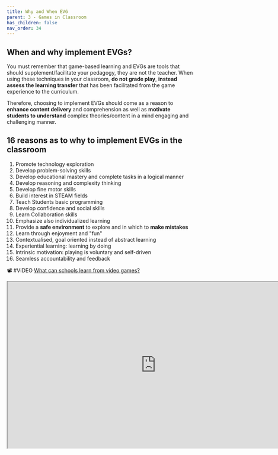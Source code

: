 ```yaml
---
title: Why and When EVG
parent: 3 - Games in Classroom
has_children: false
nav_order: 34
---
```

## When and why implement EVGs?
You must remember that game-based learning and EVGs are tools that should supplement/facilitate your pedagogy, they are not the teacher. When using these techniques in your classroom, **do not grade play**, **instead assess the learning transfer** that has been facilitated from the game experience to the curriculum.

Therefore, choosing to implement EVGs should come as a reason to **enhance content delivery** and comprehension as well as **motivate students to understand** complex theories/content in a mind engaging and challenging manner.

## 16 reasons as to why to implement EVGs in the classroom

1. Promote technology exploration
2. Develop problem-solving skills
3. Develop educational mastery and complete tasks in a logical manner
4. Develop reasoning and complexity thinking
5. Develop fine motor skills
6. Build interest in STEAM fields
7. Teach Students basic programming
8. Develop confidence and social skills
9. Learn Collaboration skills
10. Emphasize also individualized learning
11. Provide a **safe environment** to explore and in which to **make mistakes**
12. Learn through enjoyment and "fun"
13. Contextualised, goal oriented instead of abstract learning
14. Experiential learning: learning by doing
15. Intrinsic motivation: playing is voluntary and self-driven
16. Seamless accountability and feedback

📽 #VIDEO [What can schools learn from video games?](https://www.youtube.com/watch?v=3aQxga-SUBg)
<iframe height="450" width="800" src="https://www.youtube.com/embed/3aQxga-SUBg"></iframe>
